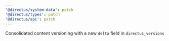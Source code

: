 ```yaml
---
'@directus/system-data': patch
'@directus/types': patch
'@directus/api': patch
---
```


Consolidated content versioning with a new `delta` field in `directus_versions`
